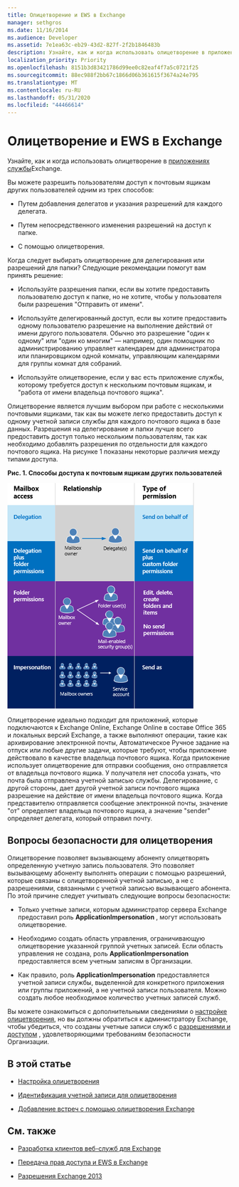 ```yaml
---
title: Олицетворение и EWS в Exchange
manager: sethgros
ms.date: 11/16/2014
ms.audience: Developer
ms.assetid: 7e1ea63c-eb29-43d2-827f-2f2b1846483b
description: Узнайте, как и когда использовать олицетворение в приложениях службы Exchange.
localization_priority: Priority
ms.openlocfilehash: 8151b3d83421786d99ee0c82eaf4f7a5c0721f25
ms.sourcegitcommit: 88ec988f2bb67c1866d06b361615f3674a24e795
ms.translationtype: MT
ms.contentlocale: ru-RU
ms.lasthandoff: 05/31/2020
ms.locfileid: "44466614"
---
```

# <a name="impersonation-and-ews-in-exchange"></a>Олицетворение и EWS в Exchange

Узнайте, как и когда использовать олицетворение в [приложениях службы](ews-application-types.md)Exchange.
  
Вы можете разрешить пользователям доступ к почтовым ящикам других пользователей одним из трех способов:
  
- Путем добавления делегатов и указания разрешений для каждого делегата.
    
- Путем непосредственного изменения разрешений на доступ к папке.
    
- С помощью олицетворения.
    
Когда следует выбирать олицетворение для делегирования или разрешений для папки? Следующие рекомендации помогут вам принять решение:
  
- Используйте разрешения папки, если вы хотите предоставить пользователю доступ к папке, но не хотите, чтобы у пользователя были разрешения "Отправить от имени". 
    
- Используйте делегированный доступ, если вы хотите предоставить одному пользователю разрешение на выполнение действий от имени другого пользователя. Обычно это разрешение "один к одному" или "один ко многим" — например, один помощник по администрированию управляет календарем для администратора или планировщиком одной комнаты, управляющим календарями для группы комнат для собраний.
    
- Используйте олицетворение, если у вас есть приложение службы, которому требуется доступ к нескольким почтовым ящикам, и "работа от имени владельца почтового ящика".
    
Олицетворение является лучшим выбором при работе с несколькими почтовыми ящиками, так как вы можете легко предоставить доступ к одному учетной записи службы для каждого почтового ящика в базе данных. Разрешения на делегирование и папки лучше всего предоставить доступ только нескольким пользователям, так как необходимо добавлять разрешения по отдельности для каждого почтового ящика. На рисунке 1 показаны некоторые различия между типами доступа.
  
**Рис. 1. Способы доступа к почтовым ящикам других пользователей**

![Схема, на которой показаны типы доступа к почтовому ящику, связь между владельцами почтовых ящиков и делегатом для каждого типа, а также тип разрешения. Отправка от лица разрешений для делегирования и разрешений папок. Отправка как разрешений для олицетворения.](media/Ex15_Delegate_Overview.png)
  
Олицетворение идеально подходит для приложений, которые подключаются к Exchange Online, Exchange Online в составе Office 365 и локальных версий Exchange, а также выполняют операции, такие как архивирование электронной почты, Автоматическое Ручное задание на отпуск или любые другие задачи, которые требуют, чтобы приложение действовало в качестве владельца почтового ящика. Когда приложение использует олицетворение для отправки сообщения, оно отправляется от владельца почтового ящика. У получателя нет способа узнать, что почта была отправлена учетной записью службы. Делегирование, с другой стороны, дает другой учетной записи почтового ящика разрешение на действие от имени владельца почтового ящика. Когда представителю отправляется сообщение электронной почты, значение "от" определяет владельца почтового ящика, а значение "sender" определяет делегата, который отправил почту. 
  
## <a name="security-considerations-for-impersonation"></a>Вопросы безопасности для олицетворения

Олицетворение позволяет вызывающему абоненту олицетворять определенную учетную запись пользователя. Это позволяет вызывающему абоненту выполнять операции с помощью разрешений, которые связаны с олицетворенной учетной записью, а не с разрешениями, связанными с учетной записью вызывающего абонента. По этой причине следует учитывать следующие вопросы безопасности:
  
- Только учетные записи, которым администратор сервера Exchange предоставил роль **ApplicationImpersonation** , могут использовать олицетворение. 
    
- Необходимо создать область управления, ограничивающую олицетворение указанной группой учетных записей. Если область управления не создана, роль **ApplicationImpersonation** предоставляется всем учетным записям в Организации. 
    
- Как правило, роль **ApplicationImpersonation** предоставляется учетной записи службы, выделенной для конкретного приложения или группы приложений, а не учетной записи пользователя. Можно создать любое необходимое количество учетных записей служб. 
    
Вы можете ознакомиться с дополнительными сведениями о [настройке олицетворения](how-to-configure-impersonation.md), но вы должны обратиться к администратору Exchange, чтобы убедиться, что созданы учетные записи служб с [разрешениями и доступом](https://technet.microsoft.com/library/dd351175%28v=exchg.150%29.aspx) , удовлетворяющими требованиям безопасности Организации. 
  
## <a name="in-this-section"></a>В этой статье

- [Настройка олицетворения](how-to-configure-impersonation.md)
    
- [Идентификация учетной записи для олицетворения](how-to-identify-the-account-to-impersonate.md)
    
- [Добавление встреч с помощью олицетворения Exchange](how-to-add-appointments-by-using-exchange-impersonation.md)
    
## <a name="see-also"></a>См. также


- [Разработка клиентов веб-служб для Exchange](develop-web-service-clients-for-exchange.md)
    
- [Передача прав доступа и EWS в Exchange](delegate-access-and-ews-in-exchange.md)
    
- [Разрешения Exchange 2013](https://technet.microsoft.com/library/dd351175%28v=exchg.150%29.aspx)
    

